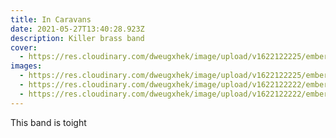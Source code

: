 ```yaml
---
title: In Caravans
date: 2021-05-27T13:40:28.923Z
description: Killer brass band
cover:
  - https://res.cloudinary.com/dweugxhek/image/upload/v1622122225/emberbands/external-content.duckduckgo.com2_oi8a5a.jpg
images:
  - https://res.cloudinary.com/dweugxhek/image/upload/v1622122225/emberbands/external-content.duckduckgo.com2_oi8a5a.jpg
  - https://res.cloudinary.com/dweugxhek/image/upload/v1622122222/emberbands/external-content.duckduckgo.com3_nsbtgx.jpg
  - https://res.cloudinary.com/dweugxhek/image/upload/v1622122222/emberbands/external-content.duckduckgo.com_a68apa.jpg
---
```

This band is toight